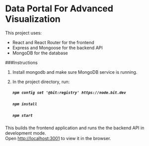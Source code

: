 
# Data Portal For Advanced Visualization 

This project uses: 
- React and React Router for the frontend
- Express and Mongoose for the backend API
- MongoDB for the database

###Instructions

1. Install mongodb and make sure MongoDB service is running.

2. In the project directory, run:
    ##### `npm config set '@bit:registry' https://node.bit.dev`
    ##### `npm install`
    ##### `npm start`


This builds the frontend application and runs the the backend API in development mode.<br />
Open [http://localhost:3001](http://localhost:3001) to view it in the browser.



